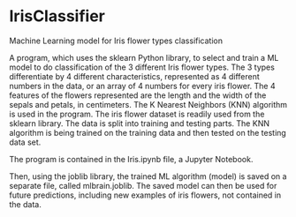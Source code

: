 # IrisClassifier
Machine Learning model for Iris flower types classification

A program, which uses the sklearn Python library, to select and train a ML model to do classification of the 3 different Iris flower types.
The 3 types differentiate by 4 different characteristics, represented as 4 different numbers in the data, or an array of 4 numbers for every
iris flower. The 4 features of the flowers represented are the length and the width of the sepals and petals, in centimeters.
The K Nearest Neighbors (KNN) algorithm is used in the program. The iris flower dataset is readily used from the sklearn library. The data is
split into training and testing parts. The KNN algorithm is being trained on the training data and then tested on the testing data set.

The program is contained in the Iris.ipynb file, a Jupyter Notebook.

Then, using the joblib library, the trained ML algorithm (model) is saved on a separate file, called mlbrain.joblib. The saved model can then
be used for future predictions, including new examples of iris flowers, not contained in the data.
